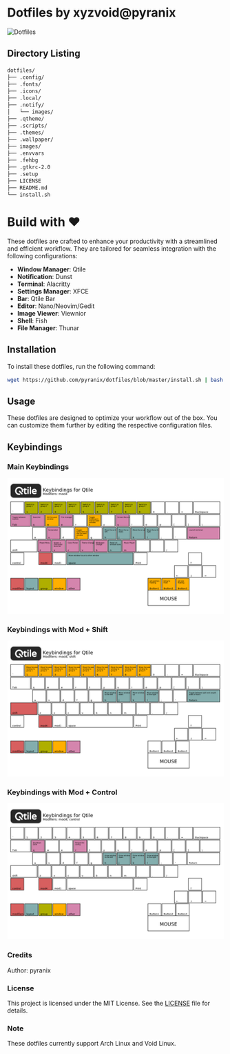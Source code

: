 # Dotfiles by xyzvoid@pyranix
![Dotfiles](https://your-image-url.com)

## Directory Listing
```
dotfiles/
├── .config/
├── .fonts/
├── .icons/
├── .local/
├── .notify/
│   └── images/
├── .qtheme/
├── .scripts/
├── .themes/
├── .wallpaper/
├── images/
├── .envvars
├── .fehbg
├── .gtkrc-2.0
├── .setup
├── LICENSE
├── README.md
└── install.sh
```

# Build with ♥️
These dotfiles are crafted to enhance your productivity with a streamlined and efficient workflow. They are tailored for seamless integration with the following configurations:

- **Window Manager**: Qtile
- **Notification**: Dunst
- **Terminal**: Alacritty
- **Settings Manager**: XFCE
- **Bar**: Qtile Bar
- **Editor**: Nano/Neovim/Gedit
- **Image Viewer**: Viewnior
- **Shell**: Fish
- **File Manager**: Thunar

## Installation
To install these dotfiles, run the following command:

```sh
wget https://github.com/pyranix/dotfiles/blob/master/install.sh | bash
```

## Usage
These dotfiles are designed to optimize your workflow out of the box. You can customize them further by editing the respective configuration files.

## Keybindings

### Main Keybindings
![Main Keybindings](/images/mod4.png)

### Keybindings with Mod + Shift
![Keybindings with Mod + Shift](/images/mod4-shift.png)

### Keybindings with Mod + Control
![Keybindings with Mod + Control](/images/mod4-control.png)

### Credits
Author: pyranix

### License
This project is licensed under the MIT License. See the [LICENSE](LICENSE) file for details.

### Note
These dotfiles currently support Arch Linux and Void Linux.
